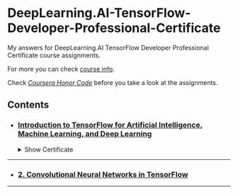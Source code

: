 # DeepLearning.AI-TensorFlow-Developer-Professional-Certificate
My answers for DeepLearning.AI TensorFlow Developer Professional Certificate course assignments.

For more you can check [course info](https://www.deeplearning.ai/courses/tensorflow-developer-professional-certificate/).

Check <i>[Coursera Honor Code](https://www.coursera.support/s/article/209818863-Coursera-Honor-Code?language=en_US)</i> before you take a look at the assignments.

## Contents
  - ### [Introduction to TensorFlow for Artificial Intelligence, Machine Learning, and Deep Learning](https://github.com/BurakAhmet/DeepLearning.AI-TensorFlow-Developer-Professional-Certificate/tree/main/1.%20Introduction%20to%20TensorFlow%20for%20Artificial%20Intelligence%2C%20Machine%20Learning%2C%20and%20Deep%20Learning)
    <details>
      <summary>Show Certificate</summary>
        <a href="https://www.coursera.org/account/accomplishments/verify/NMM6RLNB3EES">
           <img src="https://github.com/BurakAhmet/DeepLearning.AI-TensorFlow-Developer-Professional-Certificate/assets/89780902/33923219-2e7b-4dad-9eac-408959834ef7" alt="TensorFlow C1 Certificate-1">
        </a>
    </details>
  - ---

  - ### [2. Convolutional Neural Networks in TensorFlow](https://github.com/BurakAhmet/DeepLearning.AI-TensorFlow-Developer-ProfessionalCertificate/tree/main/2.%20Convolutional%20Neural%20Networks%20in%20TensorFlow)
  - ---
